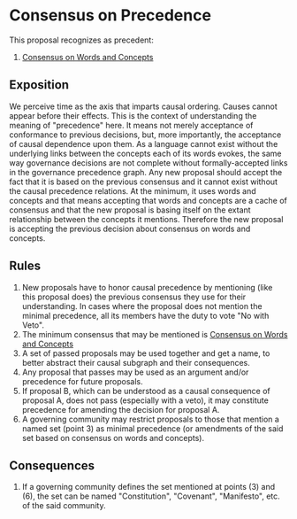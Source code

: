 # Consensus on Precedence

This proposal recognizes as precedent:
1. [Consensus on Words and Concepts](https://commonwealth.im/evmos/discussion/6610-metameta-consensus-on-words-and-concepts)

## Exposition

We perceive time as the axis that imparts causal ordering. Causes cannot appear before their effects. This is the context of understanding the meaning of "precedence" here. It means not merely acceptance of conformance to previous decisions, but, more importantly, the acceptance of causal dependence upon them.
As a language cannot exist without the underlying links between the concepts each of its words evokes, the same way governance decisions are not complete without formally-accepted links in the governance precedence graph.
Any new proposal should accept the fact that it is based on the previous consensus and it cannot exist without the causal precedence relations. At the minimum, it uses words and concepts and that means accepting that words and concepts are a cache of consensus and that the new proposal is basing itself on the extant relationship between the concepts it mentions. Therefore the new proposal is accepting the previous decision about consensus on words and concepts.

## Rules

1. New proposals have to honor causal precedence by mentioning (like this proposal does) the previous consensus they use for their understanding. In cases where the proposal does not mention the minimal precedence, all its members have the duty to vote "No with Veto".
2. The minimum consensus that may be mentioned is [Consensus on Words and Concepts]([https://hackmd.io/jBPSBDMgQRC3W9e3VWTpKQ](https://commonwealth.im/evmos/discussion/6610-metameta-consensus-on-words-and-concepts))
3. A set of passed proposals may be used together and get a name, to better abstract their causal subgraph and their consequences.
4. Any proposal that passes may be used as an argument and/or precedence for future proposals.
5. If proposal B, which can be understood as a causal consequence of proposal A, does not pass (especially with a veto), it may constitute precedence for amending the decision for proposal A.
6. A governing community may restrict proposals to those that mention a named set (point 3) as minimal precedence (or amendments of the said set based on consensus on words and concepts).

## Consequences

1. If a governing community defines the set mentioned at points (3) and (6), the set can be named "Constitution", "Covenant", "Manifesto", etc. of the said community.
